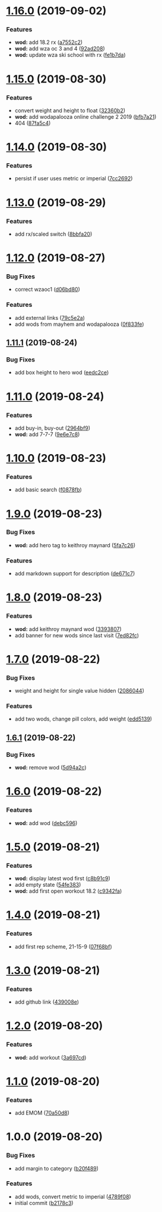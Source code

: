 # [1.16.0](https://github.com/believer/wod/compare/v1.15.0...v1.16.0) (2019-09-02)


### Features

* **wod:** add 18.2 rx ([a7552c2](https://github.com/believer/wod/commit/a7552c2))
* **wod:** add wza oc 3 and 4 ([92ad208](https://github.com/believer/wod/commit/92ad208))
* **wod:** update wza ski school with rx ([fe1b7da](https://github.com/believer/wod/commit/fe1b7da))

# [1.15.0](https://github.com/believer/wod/compare/v1.14.0...v1.15.0) (2019-08-30)


### Features

* convert weight and height to float ([32360b2](https://github.com/believer/wod/commit/32360b2))
* **wod:** add wodapalooza online challenge 2 2019 ([bfb7a21](https://github.com/believer/wod/commit/bfb7a21))
* 404 ([87fa5c4](https://github.com/believer/wod/commit/87fa5c4))

# [1.14.0](https://github.com/believer/wod/compare/v1.13.0...v1.14.0) (2019-08-30)


### Features

* persist if user uses metric or imperial ([7cc2692](https://github.com/believer/wod/commit/7cc2692))

# [1.13.0](https://github.com/believer/wod/compare/v1.12.0...v1.13.0) (2019-08-29)


### Features

* add rx/scaled switch ([8bbfa20](https://github.com/believer/wod/commit/8bbfa20))

# [1.12.0](https://github.com/believer/wod/compare/v1.11.1...v1.12.0) (2019-08-27)


### Bug Fixes

* correct wzaoc1 ([d06bd80](https://github.com/believer/wod/commit/d06bd80))


### Features

* add external links ([79c5e2a](https://github.com/believer/wod/commit/79c5e2a))
* add wods from mayhem and wodapalooza ([0f833fe](https://github.com/believer/wod/commit/0f833fe))

## [1.11.1](https://github.com/believer/wod/compare/v1.11.0...v1.11.1) (2019-08-24)


### Bug Fixes

* add box height to hero wod ([eedc2ce](https://github.com/believer/wod/commit/eedc2ce))

# [1.11.0](https://github.com/believer/wod/compare/v1.10.0...v1.11.0) (2019-08-24)


### Features

* add buy-in, buy-out ([2964bf9](https://github.com/believer/wod/commit/2964bf9))
* **wod:** add 7-7-7 ([9e6e7c8](https://github.com/believer/wod/commit/9e6e7c8))

# [1.10.0](https://github.com/believer/wod/compare/v1.9.0...v1.10.0) (2019-08-23)


### Features

* add basic search ([f0878fb](https://github.com/believer/wod/commit/f0878fb))

# [1.9.0](https://github.com/believer/wod/compare/v1.8.0...v1.9.0) (2019-08-23)


### Bug Fixes

* **wod:** add hero tag to keithroy maynard ([5fa7c26](https://github.com/believer/wod/commit/5fa7c26))


### Features

* add markdown support for description ([de671c7](https://github.com/believer/wod/commit/de671c7))

# [1.8.0](https://github.com/believer/wod/compare/v1.7.0...v1.8.0) (2019-08-23)


### Features

* **wod:** add keithroy maynard wod ([3393807](https://github.com/believer/wod/commit/3393807))
* add banner for new wods since last visit ([7ed82fc](https://github.com/believer/wod/commit/7ed82fc))

# [1.7.0](https://github.com/believer/wod/compare/v1.6.1...v1.7.0) (2019-08-22)


### Bug Fixes

* weight and height for single value hidden ([2086044](https://github.com/believer/wod/commit/2086044))


### Features

* add two wods, change pill colors, add weight ([edd5139](https://github.com/believer/wod/commit/edd5139))

## [1.6.1](https://github.com/believer/wod/compare/v1.6.0...v1.6.1) (2019-08-22)


### Bug Fixes

* **wod:** remove wod ([5d94a2c](https://github.com/believer/wod/commit/5d94a2c))

# [1.6.0](https://github.com/believer/wod/compare/v1.5.0...v1.6.0) (2019-08-22)


### Features

* **wod:** add wod ([debc596](https://github.com/believer/wod/commit/debc596))

# [1.5.0](https://github.com/believer/wod/compare/v1.4.0...v1.5.0) (2019-08-21)


### Features

* **wod:** display latest wod first ([c8b91c9](https://github.com/believer/wod/commit/c8b91c9))
* add empty state ([54fe383](https://github.com/believer/wod/commit/54fe383))
* **wod:** add first open workout 18.2 ([c9342fa](https://github.com/believer/wod/commit/c9342fa))

# [1.4.0](https://github.com/believer/wod/compare/v1.3.0...v1.4.0) (2019-08-21)


### Features

* add first rep scheme, 21-15-9 ([07f68bf](https://github.com/believer/wod/commit/07f68bf))

# [1.3.0](https://github.com/believer/wod/compare/v1.2.0...v1.3.0) (2019-08-21)


### Features

* add github link ([439008e](https://github.com/believer/wod/commit/439008e))

# [1.2.0](https://github.com/believer/wod/compare/v1.1.0...v1.2.0) (2019-08-20)


### Features

* **wod:** add workout ([3a697cd](https://github.com/believer/wod/commit/3a697cd))

# [1.1.0](https://github.com/believer/wod/compare/v1.0.0...v1.1.0) (2019-08-20)


### Features

* add EMOM ([70a50d8](https://github.com/believer/wod/commit/70a50d8))

# 1.0.0 (2019-08-20)


### Bug Fixes

* add margin to category ([b20f489](https://github.com/believer/wod/commit/b20f489))


### Features

* add wods, convert metric to imperial ([4789f08](https://github.com/believer/wod/commit/4789f08))
* initial commit ([b2178c3](https://github.com/believer/wod/commit/b2178c3))
